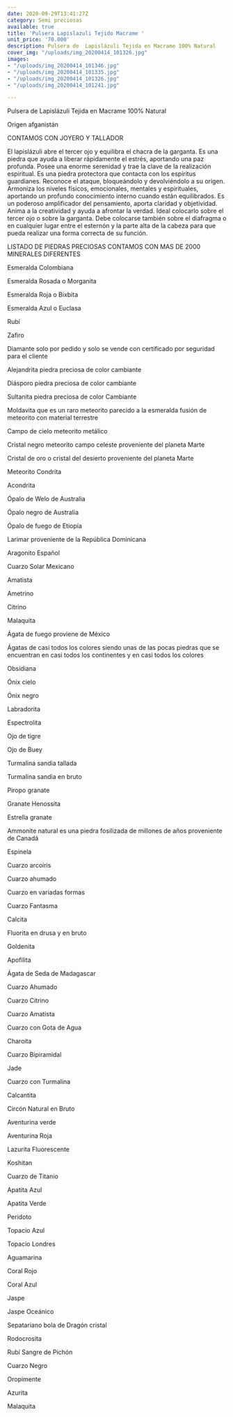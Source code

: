 ```yaml
---
date: 2020-09-29T13:41:27Z
category: Semi preciosas
available: true
title: 'Pulsera Lapislazuli Tejido Macrame '
unit_price: '70.000'
description: Pulsera de  Lapislázuli Tejida en Macrame 100% Natural
cover_img: "/uploads/img_20200414_101326.jpg"
images:
- "/uploads/img_20200414_101346.jpg"
- "/uploads/img_20200414_101335.jpg"
- "/uploads/img_20200414_101326.jpg"
- "/uploads/img_20200414_101241.jpg"

---
```

Pulsera de Lapislázuli Tejida en Macrame 100% Natural

Origen afganistán

CONTAMOS CON JOYERO Y TALLADOR

 

El lapislázuli abre el tercer ojo y equilibra el chacra de la garganta. Es una piedra que ayuda a liberar rápidamente el estrés, aportando una paz profunda. Posee una enorme serenidad y trae la clave de la realización espiritual. Es una piedra protectora que contacta con los espíritus guardianes. Reconoce el ataque, bloqueándolo y devolviéndolo a su origen. Armoniza los niveles físicos, emocionales, mentales y espirituales, aportando un profundo conocimiento interno cuando están equilibrados. Es un poderoso amplificador del pensamiento, aporta claridad y objetividad. Anima a la creatividad y ayuda a afrontar la verdad. Ideal colocarlo sobre el tercer ojo o sobre la garganta. Debe colocarse también sobre el diafragma o en cualquier lugar entre el esternón y la parte alta de la cabeza para que pueda realizar una forma correcta de su función.

LISTADO DE PIEDRAS PRECIOSAS CONTAMOS CON MAS DE 2000 MINERALES DIFERENTES

Esmeralda Colombiana 

Esmeralda Rosada o Morganita

Esmeralda Roja o Bixbita

Esmeralda Azul o Euclasa 

Rubí 

Zafiro 

Diamante solo por pedido y solo se vende con certificado por seguridad para el cliente

Alejandrita piedra preciosa de color cambiante 

Diásporo piedra preciosa de color cambiante 

Sultanita piedra preciosa de color Cambiante 

Moldavita que es un raro meteorito parecido a la esmeralda fusión de meteorito con material terrestre 

Campo de cielo meteorito metálico 

Cristal negro meteorito campo celeste proveniente del planeta Marte 

Cristal de oro o cristal del desierto proveniente del planeta Marte 

Meteorito Condrita 

Acondrita 

Ópalo de Welo de Australia 

Ópalo negro de Australia 

Ópalo de fuego de Etiopía 

Larimar proveniente de la República Dominicana 

Aragonito Español 

Cuarzo Solar Mexicano 

Amatista 

Ametrino 

Citrino 

Malaquita 

Ágata de fuego proviene de México 

Ágatas de casi todos los colores siendo unas de las pocas piedras que se encuentran en casi todos los continentes y en casi todos los colores 

Obsidiana 

Ónix cielo 

Ónix negro 

Labradorita 

Espectrolita

Ojo de tigre 

Ojo de Buey

Turmalina sandia tallada 

Turmalina sandia en bruto 

Piropo granate 

Granate Henossita

Estrella granate 

Ammonite natural es una piedra fosilizada de millones de años proveniente de Canadá 

Espinela 

Cuarzo arcoíris 

Cuarzo ahumado 

Cuarzo en variadas formas 

Cuarzo Fantasma 

Calcita 

Fluorita en drusa y en bruto 

Goldenita 

Apofilita 

Ágata de Seda de Madagascar 

Cuarzo Ahumado 

Cuarzo Citrino 

Cuarzo Amatista 

Cuarzo con Gota de Agua 

Charoita 

Cuarzo Bipiramidal 

Jade 

Cuarzo con Turmalina

Calcantita

Circón Natural en Bruto

Aventurina verde 

Aventurina Roja

Lazurita Fluorescente 

Koshitan

Cuarzo de Titanio

Apatita Azul 

Apatita Verde 

Peridoto

Topacio Azul 

Topacio Londres

Aguamarina 

Coral Rojo 

Coral Azul 

Jaspe 

Jaspe Oceánico 

Sepatariano bola de Dragón cristal 

Rodocrosita 

Rubí Sangre de Pichón 

Cuarzo Negro 

Oropimente 

Azurita 

Malaquita